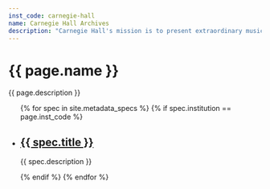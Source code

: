 ```yaml
---
inst_code: carnegie-hall
name: Carnegie Hall Archives
description: "Carnegie Hall's mission is to present extraordinary music and musicians on the three stages of this legendary hall, to bring the transformative power of music to the widest possible audience, to provide visionary education programs, and to foster the future of music through the cultivation of new works, artists and audiences. The Carnegie Hall Archives' mission is to acquire, preserve, and make publicly accessible documents and materials—physical and digital—related to the origins, history, activities, growth, and development of Carnegie Hall."
---
```


<h1>{{ page.name }}</h1>

{{ page.description }}

<ul>
    {% for spec in site.metadata_specs %}
        {% if spec.institution == page.inst_code %}
            <li>
                <h2><a href="{{ spec.url}}">{{ spec.title }}</a></h2>
                <p>{{ spec.description }}</p>
            </li>
        {% endif %}
    {% endfor %}
</ul>
